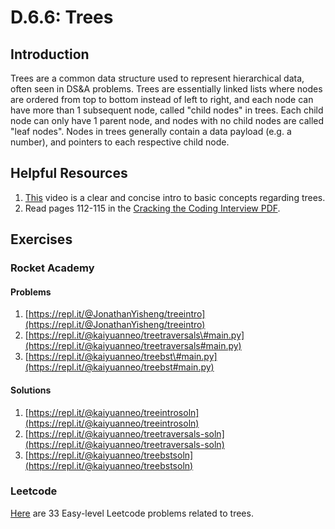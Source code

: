 # D.6.6: Trees

## Introduction

Trees are a common data structure used to represent hierarchical data, often seen in DS&A problems. Trees are essentially linked lists where nodes are ordered from top to bottom instead of left to right, and each node can have more than 1 subsequent node, called "child nodes" in trees. Each child node can only have 1 parent node, and nodes with no child nodes are called "leaf nodes". Nodes in trees generally contain a data payload \(e.g. a number\), and pointers to each respective child node.

## Helpful Resources

1. [This](https://www.youtube.com/watch?v=qH6yxkw0u78) video is a clear and concise intro to basic concepts regarding trees.
2. Read pages 112-115 in the [Cracking the Coding Interview PDF](../d.0-module-d-overview.md#resources).

## Exercises

### Rocket Academy

#### Problems

1. [https://repl.it/@JonathanYisheng/treeintro](https://repl.it/@JonathanYisheng/treeintro)
2. [https://repl.it/@kaiyuanneo/treetraversals\#main.py](https://repl.it/@kaiyuanneo/treetraversals#main.py)
3. [https://repl.it/@kaiyuanneo/treebst\#main.py](https://repl.it/@kaiyuanneo/treebst#main.py)

#### Solutions

1. [https://repl.it/@kaiyuanneo/treeintrosoln](https://repl.it/@kaiyuanneo/treeintrosoln)
2. [https://repl.it/@kaiyuanneo/treetraversals-soln](https://repl.it/@kaiyuanneo/treetraversals-soln)
3. [https://repl.it/@kaiyuanneo/treebstsoln](https://repl.it/@kaiyuanneo/treebstsoln)

### Leetcode

[Here](https://leetcode.com/problemset/all/?difficulty=Easy&topicSlugs=tree) are 33 Easy-level Leetcode problems related to trees.

